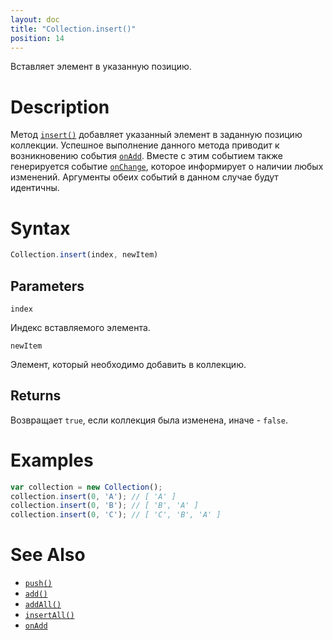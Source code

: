 ```yaml
---
layout: doc
title: "Collection.insert()"
position: 14
---
```


Вставляет элемент в указанную позицию.

# Description

Метод [`insert()`](../Collection.insert/) добавляет указанный элемент в заданную позицию коллекции.
Успешное выполнение данного метода приводит к возникновению события [`onAdd`](../Collection.onAdd/).
Вместе с этим событием также генерируется событие [`onChange`](../Collection.onChange/), которое
информирует о наличии любых изменений. Аргументы обеих событий в данном случае будут идентичны.

# Syntax

```js
Collection.insert(index, newItem)
```

## Parameters

`index`

Индекс вставляемого элемента.

`newItem`

Элемент, который необходимо добавить в коллекцию.

## Returns

Возвращает `true`, если коллекция была изменена, иначе - `false`.

# Examples

```js
var collection = new Collection();
collection.insert(0, 'A'); // [ 'A' ]
collection.insert(0, 'B'); // [ 'B', 'A' ]
collection.insert(0, 'C'); // [ 'C', 'B', 'A' ]
```

# See Also

* [`push()`](../Collection.push/)
* [`add()`](../Collection.add/)
* [`addAll()`](../Collection.addAll/)
* [`insertAll()`](../Collection.insertAll/)
* [`onAdd`](../Collection.onAdd/)
